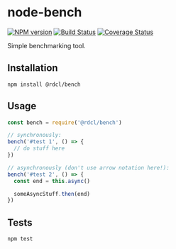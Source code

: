 # node-bench

[![NPM version][npm-image]][npm-url]
[![Build Status][travis-image]][travis-url]
[![Coverage Status][coveralls-image]][coveralls-url]

Simple benchmarking tool.

##  Installation
`npm install @rdcl/bench`

## Usage
```javascript
const bench = require('@rdcl/bench')

// synchronously:
bench('#test 1', () => {
  // do stuff here
})

// asynchronously (don't use arrow notation here!):
bench('#test 2', () => {
  const end = this.async()

  someAsyncStuff.then(end)
})
```

## Tests
`npm test`


[npm-image]: https://img.shields.io/npm/v/@rdcl/bench.svg?style=flat-square
[npm-url]: https://www.npmjs.com/package/@rdcl/bench
[travis-image]: https://img.shields.io/travis/rudiculous/node-bench/master.svg?style=flat-square
[travis-url]: https://travis-ci.org/rudiculous/node-bench
[coveralls-image]: https://img.shields.io/coveralls/rudiculous/node-bench/master.svg?style=flat-square
[coveralls-url]: https://coveralls.io/github/rudiculous/node-bench?branch=master
